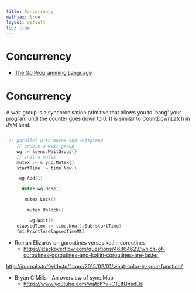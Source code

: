 ```yaml
---
title: Concurrency
mathjax: true
layout: default
toc: true
---
```



# Concurrency

* [The Go Programming Language](Introduction.html)


# Concurrency

A wait group is a synchronisation primitive that allows you to 'hang' your program until the counter goes down to 0. It is similar to CountDownLatch in JVM land. 

```go

 // parallel with mutex and waitgroup
    // create a wait group
    wg := &sync.WaitGroup{}
    // init a mutex
    mutex := & ync.Mutex{}
    startTime := time.Now()

     wg.Add(1)

      defer wg.Done()

       mutex.Lock()

        mutex.Unlock()

         wg.Wait()
    elapsedTime := time.Now().Sub(startTime)
    fmt.Println(elapsedTimeMt)


```

* Roman Elizarov on goroutines verses kotlin coroutines
    * https://stackoverflow.com/questions/46864623/which-of-coroutines-goroutines-and-kotlin-coroutines-are-faster


http://journal.stuffwithstuff.com/2015/02/01/what-color-is-your-function/



* Bryan C Mills - An overview of sync.Map
    * https://www.youtube.com/watch?v=C1EtfDnsdDs